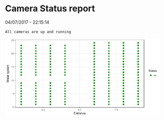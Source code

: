 Camera Status report
================
04/07/2017 - 22:15:14

    All cameras are up and running

![](camreport_files/figure-markdown_github/unnamed-chunk-2-1.png)

